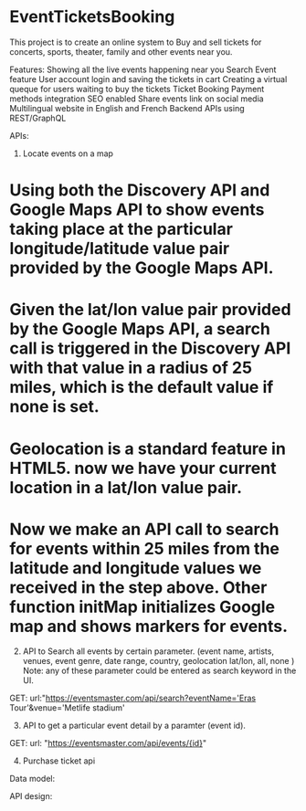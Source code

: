 # EventTicketsBooking

This project is to create an online system to Buy and sell tickets for concerts, sports, theater, family and other events near you.

Features:
Showing all the live events happening near you
Search Event feature
User account login and saving the tickets in cart
Creating a virtual queque for users waiting to buy the tickets
Ticket Booking
Payment methods integration
SEO enabled
Share events link on social media
Multilingual website in English and French
Backend APIs using REST/GraphQL

APIs:
1. Locate events on a map
# Using both the Discovery API and Google Maps API to show events taking place at the particular longitude/latitude value pair provided by the Google Maps API.

# Given the lat/lon value pair provided by the Google Maps API, a search call is triggered in the Discovery API with that value in a radius of 25 miles, which is the default value if none is set.

# Geolocation is a standard feature in HTML5. now we have your current location in a lat/lon value pair.

# Now we make an API call to search for events within 25 miles from the latitude and longitude values we received in the step above. Other function initMap initializes Google map and shows markers for events.

2. API to Search all events by certain parameter. (event name, artists, venues, event genre, date range, country, geolocation lat/lon, all, none ) Note: any of these parameter could be entered as search keyword in the UI.

GET: url:"https://eventsmaster.com/api/search?eventName='Eras Tour'&venue='Metlife stadium'

3. API to get a particular event detail by a paramter (event id).

GET: url: "https://eventsmaster.com/api/events/{id}"

4. Purchase ticket api


Data model:

API design:
